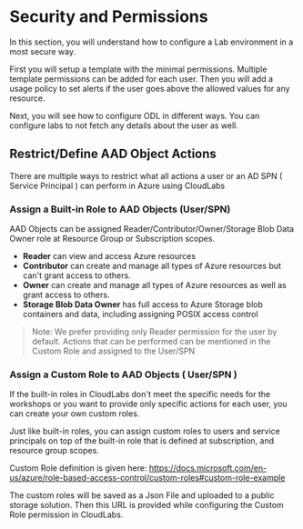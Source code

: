 # Security and Permissions

In this section, you will understand how to configure a Lab environment in a most secure way.

First you will setup a template with the minimal permissions. Multiple template permissions can be added for each user.
Then you will add a usage policy to set alerts if the user goes above the allowed values for any resource.

Next, you will see how to configure ODL in different ways. You can configure labs to not fetch any details about the user as well.


## Restrict/Define AAD Object Actions

There are multiple ways to restrict what all actions a user or an AD SPN ( Service Principal ) can perform in Azure using CloudLabs

### Assign a Built-in Role to AAD Objects (User/SPN)

AAD Objects can be assigned Reader/Contributor/Owner/Storage Blob Data Owner role at Resource Group or Subscription scopes. 

  - **Reader** can view and access Azure resources
  - **Contributor** can create and manage all types of Azure resources but can't grant access to others.
  - **Owner** can create and manage all types of Azure resources as well as grant access to others.
  - **Storage Blob Data Owner** has full access to Azure Storage blob containers and data, including assigning POSIX access control
  
 > Note: We prefer providing only Reader permission for the user by default. Actions that can be performed can be mentioned in the Custom Role and assigned to the User/SPN

### Assign a Custom Role to AAD Objects ( User/SPN )

If the built-in roles in CloudLabs don't meet the specific needs for the workshops or you want to provide only specific actions for each user, you can create your own custom roles. 

Just like built-in roles, you can assign custom roles to users and service principals on top of the built-in role that is defined at subscription, and resource group scopes.

Custom Role definition is given here: https://docs.microsoft.com/en-us/azure/role-based-access-control/custom-roles#custom-role-example 

The custom roles will be saved as a Json File and uploaded to a public storage solution. Then this URL is provided while configuring the Custom Role permission in CloudLabs.
